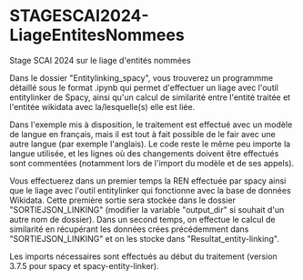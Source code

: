 # STAGESCAI2024-LiageEntitesNommees
 Stage SCAI 2024 sur le liage d'entités nommées

Dans le dossier "Entitylinking_spacy", vous trouverez un programmme détaillé sous le format .ipynb qui permet d'effectuer un liage avec l'outil entitylinker de Spacy, ainsi qu'un calcul de similarité entre l'entité traitée et l'entitée wikidata avec la/lesquelle(s) elle est liée. 

Dans l'exemple mis à disposition, le traitement est effectué avec un modèle de langue en français, mais il est tout à fait possible de le fair avec une autre langue (par exemple l'anglais). Le code reste le même peu importe la langue utilisée, et les lignes où des changements doivent être effectués sont commentées (notamment lors de l'import du modèle et de ses appels). 

Vous effectuerez dans un premier temps la REN effectuée par spacy ainsi que le liage avec l'outil entitylinker qui fonctionne avec la base de données Wikidata. Cette première sortie sera stockée dans le dossier "SORTIEJSON_LINKING" (modifier la variable "output_dir" si souhait d'un autre nom de dossier).
Dans un second temps, on effectue le calcul de similarité en récupérant les données crées précédemment dans "SORTIEJSON_LINKING" et on les stocke dans "Resultat_entity-linking".

Les imports nécessaires sont effectués au début du traitement (version 3.7.5 pour spacy et spacy-entity-linker).
